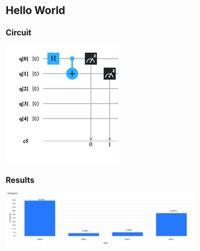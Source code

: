 # Hello World

## Circuit

![Circuit](circuit.png?raw=true "Circuit")

## Results

![Results](k5hsg3xt.png?raw=true "Results")
